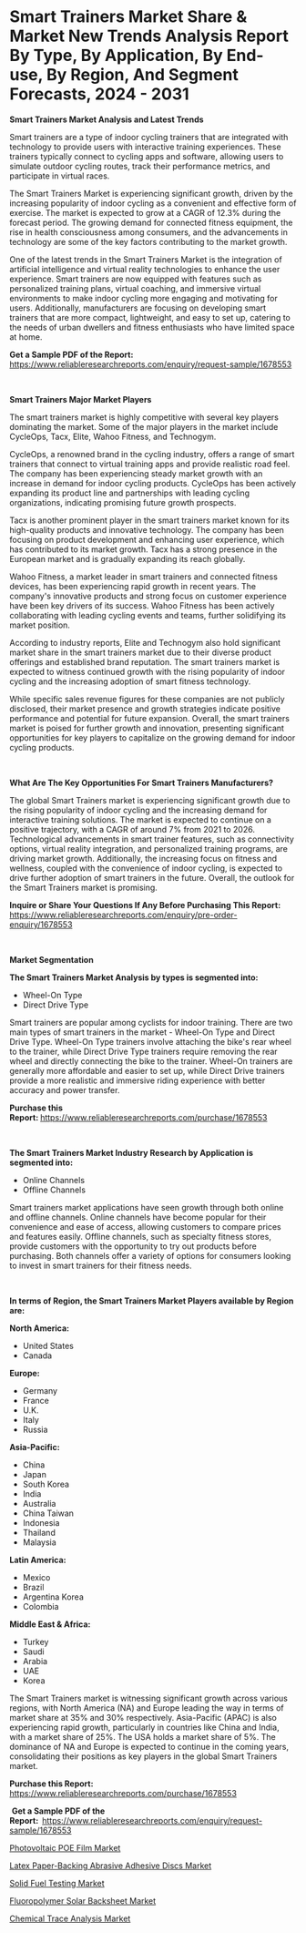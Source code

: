 <p><h1>Smart Trainers Market Share & Market New Trends Analysis Report By Type, By Application, By End-use, By Region, And Segment Forecasts, 2024 - 2031</h1></p><p><strong>Smart Trainers Market Analysis and Latest Trends</strong></p>
<p><p>Smart trainers are a type of indoor cycling trainers that are integrated with technology to provide users with interactive training experiences. These trainers typically connect to cycling apps and software, allowing users to simulate outdoor cycling routes, track their performance metrics, and participate in virtual races. </p><p>The Smart Trainers Market is experiencing significant growth, driven by the increasing popularity of indoor cycling as a convenient and effective form of exercise. The market is expected to grow at a CAGR of 12.3% during the forecast period. The growing demand for connected fitness equipment, the rise in health consciousness among consumers, and the advancements in technology are some of the key factors contributing to the market growth.</p><p>One of the latest trends in the Smart Trainers Market is the integration of artificial intelligence and virtual reality technologies to enhance the user experience. Smart trainers are now equipped with features such as personalized training plans, virtual coaching, and immersive virtual environments to make indoor cycling more engaging and motivating for users. Additionally, manufacturers are focusing on developing smart trainers that are more compact, lightweight, and easy to set up, catering to the needs of urban dwellers and fitness enthusiasts who have limited space at home.</p></p>
<p><strong>Get a Sample PDF of the Report:&nbsp;</strong> <a href="https://www.reliableresearchreports.com/enquiry/request-sample/1678553">https://www.reliableresearchreports.com/enquiry/request-sample/1678553</a></p>
<p>&nbsp;</p>
<p><strong>Smart Trainers Major Market Players</strong></p>
<p><p>The smart trainers market is highly competitive with several key players dominating the market. Some of the major players in the market include CycleOps, Tacx, Elite, Wahoo Fitness, and Technogym.</p><p>CycleOps, a renowned brand in the cycling industry, offers a range of smart trainers that connect to virtual training apps and provide realistic road feel. The company has been experiencing steady market growth with an increase in demand for indoor cycling products. CycleOps has been actively expanding its product line and partnerships with leading cycling organizations, indicating promising future growth prospects.</p><p>Tacx is another prominent player in the smart trainers market known for its high-quality products and innovative technology. The company has been focusing on product development and enhancing user experience, which has contributed to its market growth. Tacx has a strong presence in the European market and is gradually expanding its reach globally.</p><p>Wahoo Fitness, a market leader in smart trainers and connected fitness devices, has been experiencing rapid growth in recent years. The company's innovative products and strong focus on customer experience have been key drivers of its success. Wahoo Fitness has been actively collaborating with leading cycling events and teams, further solidifying its market position.</p><p>According to industry reports, Elite and Technogym also hold significant market share in the smart trainers market due to their diverse product offerings and established brand reputation. The smart trainers market is expected to witness continued growth with the rising popularity of indoor cycling and the increasing adoption of smart fitness technology.</p><p>While specific sales revenue figures for these companies are not publicly disclosed, their market presence and growth strategies indicate positive performance and potential for future expansion. Overall, the smart trainers market is poised for further growth and innovation, presenting significant opportunities for key players to capitalize on the growing demand for indoor cycling products.</p></p>
<p>&nbsp;</p>
<p><strong>What Are The Key Opportunities For Smart Trainers Manufacturers?</strong></p>
<p><p>The global Smart Trainers market is experiencing significant growth due to the rising popularity of indoor cycling and the increasing demand for interactive training solutions. The market is expected to continue on a positive trajectory, with a CAGR of around 7% from 2021 to 2026. Technological advancements in smart trainer features, such as connectivity options, virtual reality integration, and personalized training programs, are driving market growth. Additionally, the increasing focus on fitness and wellness, coupled with the convenience of indoor cycling, is expected to drive further adoption of smart trainers in the future. Overall, the outlook for the Smart Trainers market is promising.</p></p>
<p><strong>Inquire or Share Your Questions If Any Before Purchasing This Report:</strong> <a href="https://www.reliableresearchreports.com/enquiry/pre-order-enquiry/1678553">https://www.reliableresearchreports.com/enquiry/pre-order-enquiry/1678553</a></p>
<p>&nbsp;</p>
<p><strong>Market Segmentation</strong></p>
<p><strong>The Smart Trainers Market Analysis by types is segmented into:</strong></p>
<p><ul><li>Wheel-On Type</li><li>Direct Drive Type</li></ul></p>
<p><p>Smart trainers are popular among cyclists for indoor training. There are two main types of smart trainers in the market - Wheel-On Type and Direct Drive Type. Wheel-On Type trainers involve attaching the bike's rear wheel to the trainer, while Direct Drive Type trainers require removing the rear wheel and directly connecting the bike to the trainer. Wheel-On trainers are generally more affordable and easier to set up, while Direct Drive trainers provide a more realistic and immersive riding experience with better accuracy and power transfer.</p></p>
<p><strong>Purchase this Report:&nbsp;</strong><a href="https://www.reliableresearchreports.com/purchase/1678553">https://www.reliableresearchreports.com/purchase/1678553</a></p>
<p>&nbsp;</p>
<p><strong>The Smart Trainers Market Industry Research by Application is segmented into:</strong></p>
<p><ul><li>Online Channels</li><li>Offline Channels</li></ul></p>
<p><p>Smart trainers market applications have seen growth through both online and offline channels. Online channels have become popular for their convenience and ease of access, allowing customers to compare prices and features easily. Offline channels, such as specialty fitness stores, provide customers with the opportunity to try out products before purchasing. Both channels offer a variety of options for consumers looking to invest in smart trainers for their fitness needs.</p></p>
<p>&nbsp;</p>
<p><strong>In terms of Region, the Smart Trainers Market Players available by Region are:</strong></p>
<p>
    <p> <strong> North America: </strong>
        <ul>
            <li>United States</li>
            <li>Canada</li>
        </ul>
        </p> 
    <p> <strong> Europe: </strong>
        <ul>
            <li>Germany</li>
            <li>France</li>
            <li>U.K.</li>
            <li>Italy</li>
            <li>Russia</li>
        </ul>
        </p> 
    <p> <strong> Asia-Pacific: </strong>
        <ul>
            <li>China</li>
            <li>Japan</li>
            <li>South Korea</li>
            <li>India</li>
            <li>Australia</li>
            <li>China Taiwan</li>
            <li>Indonesia</li>
            <li>Thailand</li>
            <li>Malaysia</li>
        </ul>
        </p> 
    <p> <strong> Latin America: </strong>
        <ul>
            <li>Mexico</li>
            <li>Brazil</li>
            <li>Argentina Korea</li>
            <li>Colombia</li>
        </ul>
        </p> 
    <p> <strong> Middle East & Africa: </strong>
        <ul>
            <li>Turkey</li>
            <li>Saudi</li>
            <li>Arabia</li>
            <li>UAE</li>
            <li>Korea</li>
        </ul>
    </p>
    </p>
<p><p>The Smart Trainers market is witnessing significant growth across various regions, with North America (NA) and Europe leading the way in terms of market share at 35% and 30% respectively. Asia-Pacific (APAC) is also experiencing rapid growth, particularly in countries like China and India, with a market share of 25%. The USA holds a market share of 5%. The dominance of NA and Europe is expected to continue in the coming years, consolidating their positions as key players in the global Smart Trainers market.</p></p>
<p><strong>Purchase this Report: </strong><a href="https://www.reliableresearchreports.com/purchase/1678553">https://www.reliableresearchreports.com/purchase/1678553</a></p>
<p>&nbsp;<strong>Get a Sample PDF of the Report:&nbsp;&nbsp;</strong><a href="https://www.reliableresearchreports.com/enquiry/request-sample/1678553">https://www.reliableresearchreports.com/enquiry/request-sample/1678553</a></p>
<p><strong></strong></p>
<p><p><a href="https://github.com/Chiragrp22/Market-Research-Report-List-3/blob/main/photovoltaic-poe-film-market.md">Photovoltaic POE Film Market</a></p><p><a href="https://issuu.com/reportprime-2/docs/latex-paper-backing-abrasive-adhesive-discs-market">Latex Paper-Backing Abrasive Adhesive Discs Market</a></p><p><a href="https://medium.com/p/3ef2fe336d93/edit">Solid Fuel Testing Market</a></p><p><a href="https://github.com/lababdou/Market-Research-Report-List-2/blob/main/fluoropolymer-solar-backsheet-market.md">Fluoropolymer Solar Backsheet Market</a></p><p><a href="https://medium.com/p/2dd8e7afc040/edit">Chemical Trace Analysis Market</a></p></p>